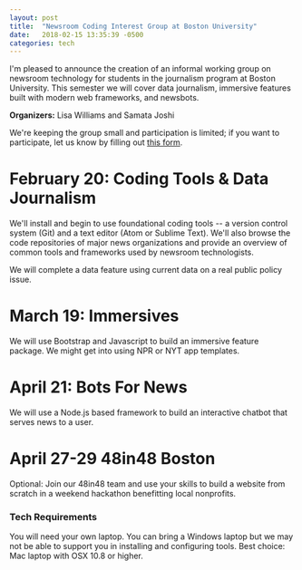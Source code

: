 ```yaml
---
layout: post
title:  "Newsroom Coding Interest Group at Boston University"
date:   2018-02-15 13:35:39 -0500
categories: tech
---
```


I'm pleased to announce the creation of an informal working group on newsroom
technology for students in the journalism program at Boston University.
This semester we will cover data journalism, immersive features built
with modern web frameworks, and newsbots.

**Organizers:** Lisa Williams and Samata Joshi

We're keeping the group small and participation is limited; if you want
to participate, let us know by filling out [this form](https://docs.google.com/forms/d/e/1FAIpQLSfhC6QR9eTbg1G0t2K-DJDVaB5XS2i4PAMpmhyzcZWhq-QbYA/viewform?usp=sf_link).

# February 20: Coding Tools & Data Journalism

We'll install and begin to use foundational coding tools -- a version control
system (Git) and a text editor (Atom or Sublime Text). We'll also browse
the code repositories of major news organizations and provide an overview of
common tools and frameworks used by newsroom technologists.

We will complete a data feature using current data on a real public policy
issue.

# March 19: Immersives

We will use Bootstrap and Javascript to build an immersive feature package.
We might get into using NPR or NYT app templates.

# April 21: Bots For News

We will use a Node.js based framework to build an interactive chatbot that serves
news to a user.

# April 27-29 48in48 Boston

Optional: Join our 48in48 team and use your skills to build a website from scratch in a weekend hackathon benefitting local nonprofits.

### Tech Requirements

You will need your own laptop. You can bring a Windows laptop but we may not be
able to support you in installing and configuring tools.
Best choice: Mac laptop with OSX 10.8 or higher.
